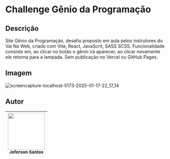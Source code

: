 # Challenge Gênio da Programação

## Descrição
 Site Gênio da Programação, desafio proposto em aula pelos instrutores do Vai Na Web, criado com Vite, React, JavaScrit, SASS SCSS. Funcionalidade consiste em, ao clicar no botão o gênio irá aparecer, ao clicar novamente ele retorna para a lampada. Sem publicação no Vercel ou GitHub Pages.

## Imagem
![screencapture-localhost-5173-2025-01-17-22_17_14](https://github.com/user-attachments/assets/076845e4-8272-4da0-8501-4c21b8d1a0d8)

## Autor
| [<img loading="lazy" src="https://avatars.githubusercontent.com/u/133176621?v=4" width=115><br><sub text-decoration="none">Jeferson Santos</sub>](https://github.com/jefersonssant) |
| :---: |
